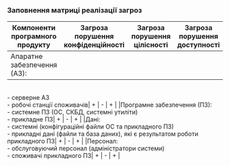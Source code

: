 ### Заповнення матриці реалізації загроз


| Компоненти програмного продукту| Загроза порушення конфіденційності | Загроза порушення цілісності | Загроза порушення доступності |
|--------------------------- |:---------------:| :---------------:|:---------------:|
|Апаратне забезпечення (АЗ):
<br /> - серверне АЗ
<br /> - робочі станції споживачів| + | - | + |
|Програмне забезпечення (ПЗ):
<br /> - системне ПЗ (ОС, СКБД,
системні утиліти)
<br /> - прикладне ПЗ| + | - | + |
|Дані:
<br /> - системні (конфігураційні файли
ОС та прикладного ПЗ)
<br /> - прикладні дані (файли та база
даних), які є результатом роботи
прикладного ПЗ| + | - | + |
|Персонал:
<br /> - обслуговуючий персонал
(адміністратори системи)
<br /> - споживачі прикладного ПЗ| + | - | + |
